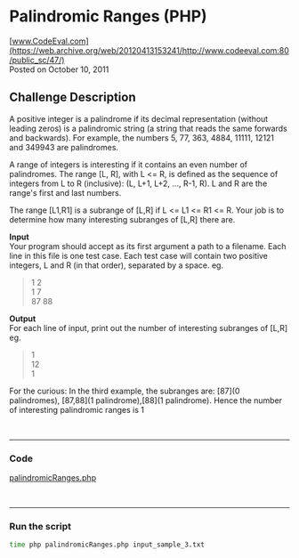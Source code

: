 # Palindromic Ranges (PHP) <br />
[www.CodeEval.com](https://web.archive.org/web/20120413153241/http://www.codeeval.com:80/public_sc/47/) <br />
Posted on October 10, 2011

## Challenge Description

A positive integer is a palindrome if its decimal representation (without leading zeros) is a palindromic string (a string that reads the same forwards and backwards). For example, the numbers 5, 77, 363, 4884, 11111, 12121 and 349943 are palindromes.

A range of integers is interesting if it contains an even number of palindromes. The range [L, R], with L <= R, is defined as the sequence of integers from L to R (inclusive): (L, L+1, L+2, \..., R-1, R). L and R are the range's first and last numbers.

The range [L1,R1] is a subrange of [L,R] if L <= L1 <= R1 <= R. Your job is to determine how many interesting subranges of [L,R] there are.

**Input**<br/>Your program should accept as its first argument a path to a filename. Each line in this file is one test case. Each test case will contain two positive integers, L and R (in that order), separated by a space. eg. 

> 1 2<br />
1 7<br />
87 88

**Output**<br/>For each line of input, print out the number of interesting subranges of [L,R] eg. 

> 1<br/>
12<br/>
1

For the curious: In the third example, the subranges are: [87](0 palindromes), [87,88](1 palindrome),[88](1 palindrome). Hence the number of interesting palindromic ranges is 1

<br />

---
### Code

[palindromicRanges.php](https://github.com/wrightben/codeeval/blob/master/code/palindromicRanges.php)

<br />

---
### Run the script
```sh
time php palindromicRanges.php input_sample_3.txt
```